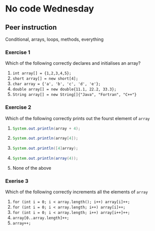 # No code Wednesday



## Peer instruction

Conditional, arrays, loops, methods, everything



### Exercise 1

Which of the following correctly declares and initialises an array?

1. `int array[] = {1,2,3,4,5};`
2. `short array[] = new short[4];`
3. `char array = {'a', 'b', 'c', 'd', 'e'};`
4. `double array[] = new double{11.1, 22.2, 33.3};`
5. `String array[] = new String[]{"Java", "Fortran", "C++"}`





### Exercise 2

Which of the following correctly prints out the fourst element of `array`

1. ```java
   System.out.println(array + 4);
   ```

2. ```java
   System.out.println(array[4]);
   ```

3. ```java
   System.out.println([4]array);
   ```

4. ```java
   System.out.println(array(4));
   ```

5. None of the above



### Exerise 3

Which of the following correctly increments all the elements of `array`

1. `for (int i = 0; i < array.length(); i++) array[i]++;`
2. `for (int i = 0; i < array.length; i++) array[i]++;`
3. `for (int i = 0; i < array.length; i++) array[i++]++;`
4. `array[0..array.length]++;`
5. `array++;`



